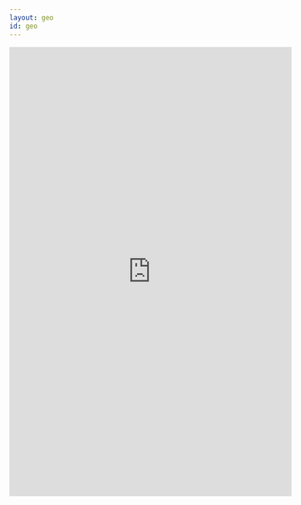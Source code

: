 ```yaml
---
layout: geo
id: geo
---
```

 


  <iframe style=" border-width: 0px; width: 100%; min-height: 800px;" name="main" src="https://vavolkl.web.cern.ch/vavolkl/geo/index.htm?file=files/fcchh-geo.root&item=world&opt=clipxyz&nobrowser" target="main">

powered by js-root.
<!--

<script type="text/javascript" src="vavolkl.web.cern.ch/vavolkl/geo/index.htm?file=files/fcchh-geo.root&item=world&opt=clipxyz"></script>
 <div id="simpleGUI" path="./geo/" files="fcchh-geo.root">
   loading scripts ...
 </div>


   <script src="https://root.cern.ch/js/latest/scripts/JSRootCore.js" type="text/javascript"></script>



   <script type='text/javascript'>

     // absolute file path can be used as well

     //var geom_file = "https://root.cern.ch/js/files/geom/evegeoshape.json.gz",
     //var geom_file = "http://vavolkl.web.cern.ch/vavolkl/geo/fcchh-geo.root",
     var geom_file = "geo/fcchh-geo.root",

         tracks_file = "https://root.cern.ch/js/latest/files/geom/eve_tracks.root";

     

     JSROOT.NewHttpRequest(geom_file, 'object', function(obj) {

        JSROOT.draw("drawing", obj, "", function(geo_painter) {

           JSROOT.OpenFile(tracks_file, function(file) {

              file.ReadObject("tracks;1", function(tracks) {

                 // one could simply draw list of tracks

                 // JSROOT.draw("drawing", tracks, "same");

                 

                 // or use method of TGeoPainter to draw extras

                 geo_painter.drawExtras(tracks, "tracks");

                 

                 // use this method if one want to remove all extra objects 

                 // geo_painter.clearExtras(); 

              });

           });

        });

     }).send();

     

   </script>

<div id="drawing" style="width:800px; height:600px"></div>
-->
